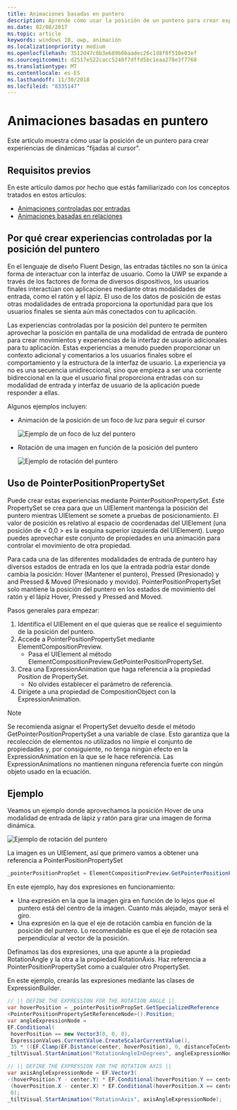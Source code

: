 ```yaml
---
title: Animaciones basadas en puntero
description: Aprende cómo usar la posición de un puntero para crear experiencias dinámicas "fijadas al cursor".
ms.date: 02/08/2017
ms.topic: article
keywords: windows 10, uwp, animación
ms.localizationpriority: medium
ms.openlocfilehash: 3512d47c8b3e689b0baadec26c1d8f0f510e03ef
ms.sourcegitcommit: d2517e522cacc5240f7dffd5bc1eaa278e3f7768
ms.translationtype: MT
ms.contentlocale: es-ES
ms.lasthandoff: 11/30/2018
ms.locfileid: "8335147"
---
```

# <a name="pointer-based-animations"></a>Animaciones basadas en puntero

Este artículo muestra cómo usar la posición de un puntero para crear experiencias de dinámicas "fijadas al cursor".

## <a name="prerequisites"></a>Requisitos previos

En este artículo damos por hecho que estás familiarizado con los conceptos tratados en estos artículos:

- [Animaciones controladas por entradas](input-driven-animations.md)
- [Animaciones basadas en relaciones](relation-animations.md)

## <a name="why-create-pointer-position-driven-experiences"></a>Por qué crear experiencias controladas por la posición del puntero

En el lenguaje de diseño Fluent Design, las entradas táctiles no son la única forma de interactuar con la interfaz de usuario. Como la UWP se expande a través de los factores de forma de diversos dispositivos, los usuarios finales interactúan con aplicaciones mediante otras modalidades de entrada, como el ratón y el lápiz. El uso de los datos de posición de estas otras modalidades de entrada proporciona la oportunidad para que los usuarios finales se sienta aún más conectados con tu aplicación.

Las experiencias controladas por la posición del puntero te permiten aprovechar la posición en pantalla de una modalidad de entrada de puntero para crear movimientos y experiencias de la interfaz de usuario adicionales para tu aplicación. Estas experiencias a menudo pueden proporcionar un contexto adicional y comentarios a los usuarios finales sobre el comportamiento y la estructura de la interfaz de usuario. La experiencia ya no es una secuencia unidireccional, sino que empieza a ser una corriente bidireccional en la que el usuario final proporciona entradas con su modalidad de entrada y interfaz de usuario de la aplicación puede responder a ellas.

Algunos ejemplos incluyen:

- Animación de la posición de un foco de luz para seguir el cursor

    ![Ejemplo de un foco de luz del puntero](images/animation/spotlight-reveal.gif)

- Rotación de una imagen en función de la posición del puntero

    ![Ejemplo de rotación del puntero](images/animation/pointer-rotate.gif)

## <a name="using-pointerpositionpropertyset"></a>Uso de PointerPositionPropertySet

Puede crear estas experiencias mediante PointerPositionPropertySet. Este PropertySet se crea para que un UIElement mantenga la posición del puntero mientras UIElement se somete a pruebas de posicionamiento. El valor de posición es relativo al espacio de coordenadas del UIElement (una posición de < 0,0 > es la esquina superior izquierda del UIElement). Luego puedes aprovechar este conjunto de propiedades en una animación para controlar el movimiento de otra propiedad.

Para cada una de las diferentes modalidades de entrada de puntero hay diversos estados de entrada en los que la entrada podría estar donde cambia la posición: Hover (Mantener el puntero), Pressed (Presionado) y and Pressed & Moved (Presionado y movido). PointerPositionPropertySet solo mantiene la posición del puntero en los estados de movimiento del ratón y el lápiz Hover, Pressed y Pressed and Moved.

Pasos generales para empezar:

1. Identifica el UIElement en el que quieras que se realice el seguimiento de la posición del puntero.
1. Accede a PointerPositionPropertySet mediante ElementCompositionPreview.
    - Pasa el UIElement al método ElementCompositionPreview.GetPointerPositionPropertySet.
1. Crea una ExpressionAnimation que haga referencia a la propiedad Position de PropertySet.
    - No olvides establecer el parámetro de referencia.
1. Dirígete a una propiedad de CompositionObject con la ExpressionAnimation.

> [!NOTE]
> Se recomienda asignar el PropertySet devuelto desde el método GetPointerPositionPropertySet a una variable de clase. Esto garantiza que la recolección de elementos no utilizados no limpie el conjunto de propiedades y, por consiguiente, no tenga ningún efecto en la ExpressionAnimation en la que se le hace referencia. Las ExpressionAnimations no mantienen ninguna referencia fuerte con ningún objeto usado en la ecuación.

## <a name="example"></a>Ejemplo

Veamos un ejemplo donde aprovechamos la posición Hover de una modalidad de entrada de lápiz y ratón para girar una imagen de forma dinámica.

![Ejemplo de rotación del puntero](images/animation/pointer-rotate.gif)

La imagen es un UIElement, así que primero vamos a obtener una referencia a PointerPositionPropertySet

```csharp
_pointerPositionPropSet = ElementCompositionPreview.GetPointerPositionPropertySet(UIElement element);
```

En este ejemplo, hay dos expresiones en funcionamiento:

- Una expresión en la que la imagen gira en función de lo lejos que el puntero está del centro de la imagen. Cuanto más alejado, mayor será el giro.
- Una expresión en la que el eje de rotación cambia en función de la posición del puntero. Lo recomendable es que el eje de rotación sea perpendicular al vector de la posición.

Definamos las dos expresiones, una que apunte a la propiedad RotationAngle y la otra a la propiedad RotationAxis. Haz referencia a PointerPositionPropertySet como a cualquier otro PropertySet.

En este ejemplo, crearás las expresiones mediante las clases de ExpressionBuilder.

```csharp
// || DEFINE THE EXPRESSION FOR THE ROTATION ANGLE ||
var hoverPosition = _pointerPositionPropSet.GetSpecializedReference
<PointerPositionPropertySetReferenceNode>().Position;
var angleExpressionNode =
EF.Conditional(
 hoverPosition == new Vector3(0, 0, 0),
 ExpressionValues.CurrentValue.CreateScalarCurrentValue(),
 35 * ((EF.Clamp(EF.Distance(center, hoverPosition), 0, distanceToCenter) % distanceToCenter) / distanceToCenter));
_tiltVisual.StartAnimation("RotationAngleInDegrees", angleExpressionNode);

// || DEFINE THE EXPRESSION FOR THE ROTATION AXIS ||
var axisAngleExpressionNode = EF.Vector3(
-(hoverPosition.Y - center.Y) * EF.Conditional(hoverPosition.Y == center.Y, 0, 1),
 (hoverPosition.X - center.X) * EF.Conditional(hoverPosition.X == center.X, 0, 1),
 0);
_tiltVisual.StartAnimation("RotationAxis", axisAngleExpressionNode);
```